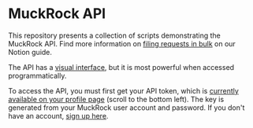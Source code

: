 MuckRock API
============

This repository presents a collection of scripts demonstrating the MuckRock API. Find more information on [filing requests in bulk](https://muckrock.notion.site/Guides-and-Manuals-9852bdcb6046454f80840a3f833fd95c) on our Notion guide. 

The API has a [visual interface](https://www.muckrock.com/api_v1/), but it is most powerful when accessed programmatically.

To access the API, you must first get your API token, which is [currently available on your profile page](https://www.muckrock.com/accounts/profile/) (scroll to the bottom left). The key is generated from your MuckRock user account and password. If you don't have an account, [sign up here](https://www.muckrock.com/accounts/register).
